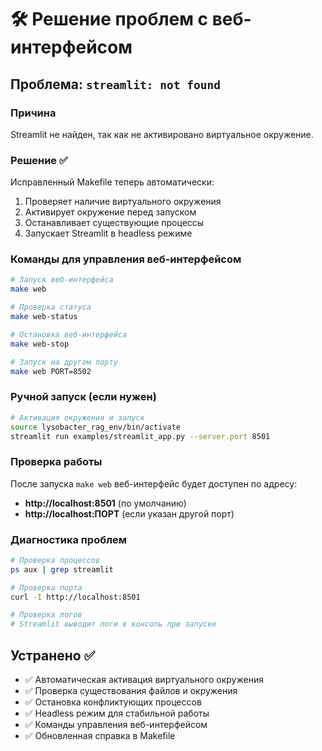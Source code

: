 # 🛠️ Решение проблем с веб-интерфейсом

## Проблема: `streamlit: not found`

### Причина
Streamlit не найден, так как не активировано виртуальное окружение.

### Решение ✅
Исправленный Makefile теперь автоматически:
1. Проверяет наличие виртуального окружения
2. Активирует окружение перед запуском
3. Останавливает существующие процессы
4. Запускает Streamlit в headless режиме

### Команды для управления веб-интерфейсом

```bash
# Запуск веб-интерфейса
make web

# Проверка статуса
make web-status

# Остановка веб-интерфейса
make web-stop

# Запуск на другом порту
make web PORT=8502
```

### Ручной запуск (если нужен)

```bash
# Активация окружения и запуск
source lysobacter_rag_env/bin/activate
streamlit run examples/streamlit_app.py --server.port 8501
```

### Проверка работы

После запуска `make web` веб-интерфейс будет доступен по адресу:
- **http://localhost:8501** (по умолчанию)
- **http://localhost:ПОРТ** (если указан другой порт)

### Диагностика проблем

```bash
# Проверка процессов
ps aux | grep streamlit

# Проверка порта
curl -I http://localhost:8501

# Проверка логов
# Streamlit выводит логи в консоль при запуске
```

## Устранено ✅

- ✅ Автоматическая активация виртуального окружения
- ✅ Проверка существования файлов и окружения
- ✅ Остановка конфликтующих процессов
- ✅ Headless режим для стабильной работы
- ✅ Команды управления веб-интерфейсом
- ✅ Обновленная справка в Makefile 